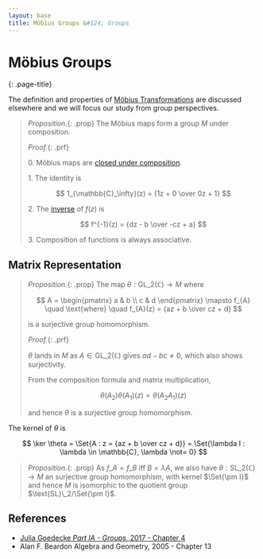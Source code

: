```yaml
---
layout: base
title: Möbius Groups &#124; Groups
---
```


# Möbius Groups
{: .page-title}

The definition and properties of [Möbius Transformations](../vectors-and-matrices/mobius-transformations.md) are discussed elsewhere and we will focus our study from group perspectives.

> *Proposition.*{: .prop}
> The Möbius maps form a group $M$ under composition.
>
> *Proof.*{: .prf}
>
> 0\. Möbius maps are [closed under composition](../vectors-and-matrices/mobius-transformations.md#composition).
>
> 1\. The identity is
>
> $$
  1_{\mathbb{C}_\infty}(z) = {1z + 0 \over 0z + 1}
  $$
>
> 2\. The [inverse](../vectors-and-matrices/mobius-transformations.md#inverse) of $f(z)$ is
>
> $$
  f^{-1}(z) = {dz - b \over -cz + a}
  $$
>
> 3\. Composition of functions is always associative.

## Matrix Representation

> *Proposition.*{: .prop}
> The map $\theta: \text{GL}\_2(\mathbb{C}) \to M$ where
>
> $$
  A = \begin{pmatrix} a & b \\ c & d \end{pmatrix} \mapsto f_{A} \quad \text{where} \quad f_{A}(z) = {az + b \over cz + d}
  $$
>
> is a surjective group homomorphism.
>
> *Proof.*{: .prf}
>
> $\theta$ lands in $M$ as $A \in \text{GL}\_2(\mathbb{C})$ gives $ad - bc \not= 0$, which also shows surjectivity.
>
> From the composition formula and matrix multiplication,
>
> $$
  \theta(A_2)\theta(A_1)(z) = \theta(A_2A_1)(z)
  $$
>
> and hence $\theta$ is a surjective group homomorphism.

The kernel of $\theta$ is

$$
\ker \theta = \Set{A : z = {az + b \over cz + d}} = \Set{\lambda I : \lambda \in \mathbb{C},  \lambda \not= 0}
$$

> *Proposition.*{: .prop}
> As $f\_A = f\_B$ iff $B = \lambda A$, we also have $\theta: \text{SL}\_2(\mathbb{C}) \to M$ an surjective group homomorphism,
> with kernel $\Set{\pm I}$ and hence $M$ is isomorphic to the quotient group $\text{SL}\_2/\Set{\pm I}$.

## References

* [Julia Goedecke _Part IA - Groups_, 2017 - Chapter 4](https://www.julia-goedecke.de/pdf/GroupsNotes.pdf)
* Alan F. Beardon Algebra and Geometry, 2005 - Chapter 13
